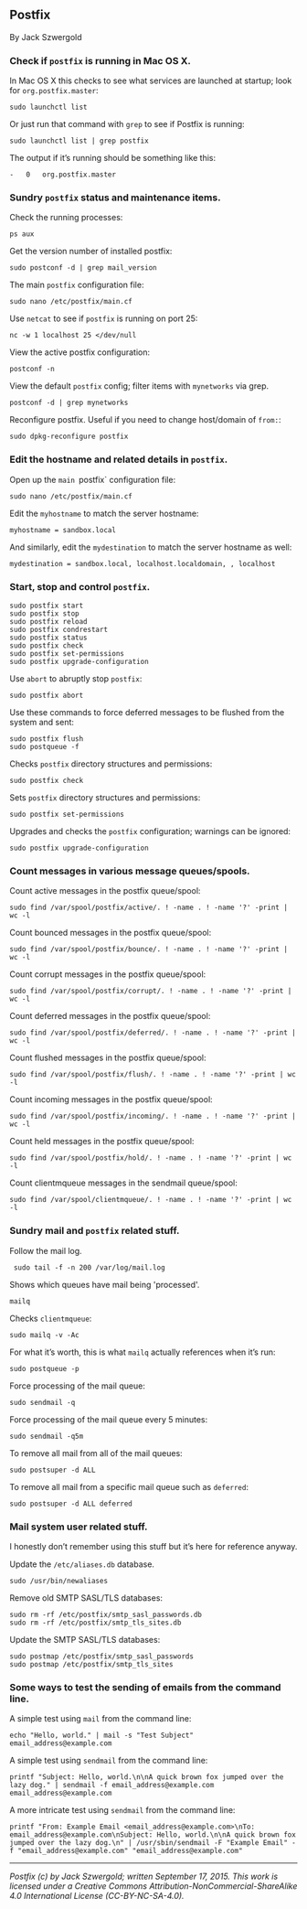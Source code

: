 ## Postfix

By Jack Szwergold

### Check if `postfix` is running in Mac OS X.

In Mac OS X this checks to see what services are launched at startup; look for `org.postfix.master`:

    sudo launchctl list

Or just run that command with `grep` to see if Postfix is running:

    sudo launchctl list | grep postfix

The output if it’s running should be something like this:

    -	0	org.postfix.master

### Sundry `postfix` status and maintenance items.

Check the running processes:

    ps aux

Get the version number of installed postfix:

	sudo postconf -d | grep mail_version

The main `postfix` configuration file:

    sudo nano /etc/postfix/main.cf

Use `netcat` to see if `postfix` is running on port 25:

    nc -w 1 localhost 25 </dev/null

View the active postfix configuration:

    postconf -n

View the default `postfix` config; filter items with `mynetworks` via grep.

    postconf -d | grep mynetworks

Reconfigure postfix. Useful if you need to change host/domain of `from:`:

    sudo dpkg-reconfigure postfix

### Edit the hostname and related details in `postfix`.

Open up the `main `postfix` configuration file:

    sudo nano /etc/postfix/main.cf

Edit the `myhostname` to match the server hostname:

    myhostname = sandbox.local

And similarly, edit the `mydestination` to match the server hostname as well:

    mydestination = sandbox.local, localhost.localdomain, , localhost

### Start, stop and control `postfix`.

	sudo postfix start
	sudo postfix stop
	sudo postfix reload
	sudo postfix condrestart
	sudo postfix status
	sudo postfix check
	sudo postfix set-permissions
	sudo postfix upgrade-configuration

Use `abort` to abruptly stop `postfix`:

    sudo postfix abort

Use these commands to force deferred messages to be flushed from the system and sent:

	sudo postfix flush
	sudo postqueue -f

Checks `postfix` directory structures and permissions:

    sudo postfix check

Sets `postfix` directory structures and permissions:

    sudo postfix set-permissions

Upgrades and checks the `postfix` configuration; warnings can be ignored:

	sudo postfix upgrade-configuration

### Count messages in various message queues/spools.

Count active messages in the postfix queue/spool:

    sudo find /var/spool/postfix/active/. ! -name . ! -name '?' -print | wc -l

Count bounced messages in the postfix queue/spool:

    sudo find /var/spool/postfix/bounce/. ! -name . ! -name '?' -print | wc -l

Count corrupt messages in the postfix queue/spool:

    sudo find /var/spool/postfix/corrupt/. ! -name . ! -name '?' -print | wc -l

Count deferred messages in the postfix queue/spool:

    sudo find /var/spool/postfix/deferred/. ! -name . ! -name '?' -print | wc -l

Count flushed messages in the postfix queue/spool:

    sudo find /var/spool/postfix/flush/. ! -name . ! -name '?' -print | wc -l

Count incoming messages in the postfix queue/spool:

    sudo find /var/spool/postfix/incoming/. ! -name . ! -name '?' -print | wc -l

Count held messages in the postfix queue/spool:

    sudo find /var/spool/postfix/hold/. ! -name . ! -name '?' -print | wc -l

Count clientmqueue messages in the sendmail queue/spool:

    sudo find /var/spool/clientmqueue/. ! -name . ! -name '?' -print | wc -l

### Sundry mail and `postfix` related stuff.

Follow the mail log.

     sudo tail -f -n 200 /var/log/mail.log

Shows which queues have mail being 'processed'.

    mailq

Checks `clientmqueue`:

    sudo mailq -v -Ac

For what it’s worth, this is what `mailq` actually references when it’s run:

    sudo postqueue -p

Force processing of the mail queue:

    sudo sendmail -q

Force processing of the mail queue every 5 minutes:

    sudo sendmail -q5m

To remove all mail from all of the mail queues:

    sudo postsuper -d ALL

To remove all mail from a specific mail queue such as `deferred`:

    sudo postsuper -d ALL deferred

### Mail system user related stuff.

I honestly don’t remember using this stuff but it’s here for reference anyway.

Update the `/etc/aliases.db` database.

    sudo /usr/bin/newaliases

Remove old SMTP SASL/TLS databases:

    sudo rm -rf /etc/postfix/smtp_sasl_passwords.db
    sudo rm -rf /etc/postfix/smtp_tls_sites.db

Update the SMTP SASL/TLS databases:

    sudo postmap /etc/postfix/smtp_sasl_passwords
    sudo postmap /etc/postfix/smtp_tls_sites

### Some ways to test the sending of emails from the command line.

A simple test using `mail` from the command line:

    echo "Hello, world." | mail -s "Test Subject" email_address@example.com

A simple test using `sendmail` from the command line:

	printf "Subject: Hello, world.\n\nA quick brown fox jumped over the lazy dog." | sendmail -f email_address@example.com email_address@example.com

A more intricate test using `sendmail` from the command line:

	printf "From: Example Email <email_address@example.com>\nTo: email_address@example.com\nSubject: Hello, world.\n\nA quick brown fox jumped over the lazy dog.\n" | /usr/sbin/sendmail -F "Example Email" -f "email_address@example.com" "email_address@example.com"

***

*Postfix (c) by Jack Szwergold; written September 17, 2015. This work is licensed under a Creative Commons Attribution-NonCommercial-ShareAlike 4.0 International License (CC-BY-NC-SA-4.0).*